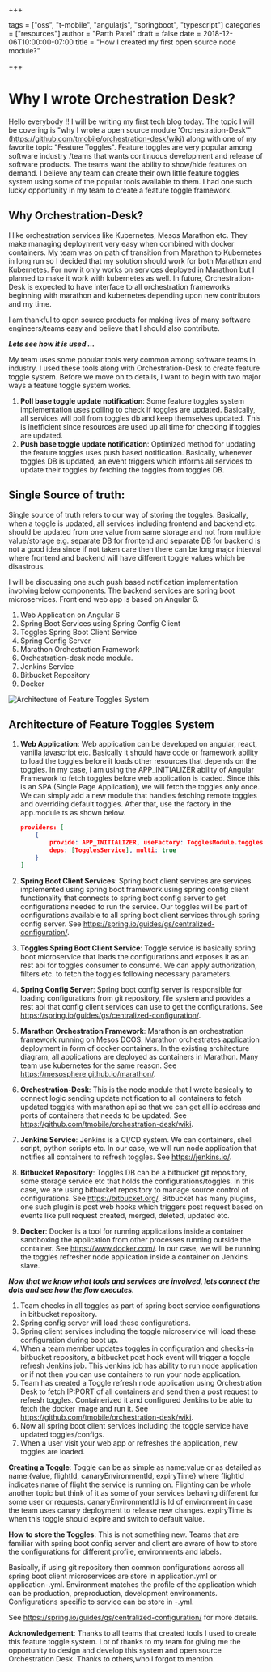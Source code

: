 +++

tags = ["oss", "t-mobile", "angularjs", "springboot", "typescript"]
categories = ["resources"]
author = "Parth Patel"
draft = false
date = 2018-12-06T10:00:00-07:00
title = "How I created my first open source node module?"

+++

# Why I wrote Orchestration Desk?
Hello everybody !! I will be writing my first tech blog today. The topic I will be covering is "why I wrote a open source module 'Orchestration-Desk'" (https://github.com/tmobile/orchestration-desk/wiki) along with one of my favorite topic "Feature Toggles". Feature toggles are very popular among software industry /teams that wants continuous development and release of software products. The teams want the ability to show/hide features on demand.  I believe any team can create their own little feature toggles system using some of the popular tools available to them. I had one such lucky opportunity in my team to create a feature toggle framework.

## Why Orchestration-Desk?
I like orchestration services like Kubernetes, Mesos Marathon etc. They make managing deployment very easy when combined with docker containers. My team was on path of transition from Marathon to Kubernetes in long run so I decided that my solution should work for both Marathon and Kubernetes. For now it only works on services deployed in Marathon but I planned to make it work with kubernetes as well. In future, Orchestration-Desk is expected to have interface to all orchestration frameworks beginning with marathon and kubernetes depending upon new contributors and my time.

I am thankful to open source products for making lives of many software engineers/teams easy and believe that I should also contribute.

__*Lets see how it is used ...*__

My team uses some popular tools very common among software teams in industry. I used these tools along with Orchestration-Desk to create feature toggle system. Before we move on to details, I want to begin with two major ways a feature toggle system works.

1. **Poll base toggle update notification**: Some feature toggles system implementation uses polling to check if toggles are updated. Basically, all services will poll from toggles db and keep themselves updated. This is inefficient since resources are used up all time for checking if toggles are updated.
2. **Push base toggle update notification**: Optimized method for updating the feature toggles uses push based notification. Basically, whenever toggles DB is updated, an event triggers which informs all services to update their toggles by fetching the toggles from toggles DB.

## Single Source of truth:
Single source of truth refers to our way of storing the toggles. Basically, when a toggle is updated, all services including frontend and backend etc. should be updated from one value from same storage and not from multiple value/storage e.g. separate DB for frontend and separate DB for backend is not a good idea since if not taken care then there can be long major interval where frontend and backend will have different toggle values which be disastrous.

I will be discussing one such push based notification implementation involving below components. The backend services are spring boot microservices. Front end web app is based on Angular 6.

1. Web Application on Angular 6
2. Spring Boot Services using Spring Config Client
3. Toggles Spring Boot Client Service
4. Spring Config Server
5. Marathon Orchestration Framework
6. Orchestration-desk node module.
7. Jenkins Service
8. Bitbucket Repository
9. Docker

![Architecture of Feature Toggles System](/blog/orchestration-desk/image1.png)

## Architecture of Feature Toggles System

1. **Web Application**:
Web application can be developed on angular, react, vanilla javascript etc. Basically it should have code or framework ability to load the toggles before it loads other resources that depends on the toggles. In my case, I am using the APP_INITIALIZER ability of Angular Framework to fetch toggles before web application is loaded. Since this is an SPA (Single Page Application), we will fetch the toggles only once. We can simply add a new module that handles fetching remote toggles and overriding default toggles. After that, use the factory in the app.module.ts as shown below.

    ```json
    providers: [
        {
            provide: APP_INITIALIZER, useFactory: TogglesModule.togglesProviderFactory,
            deps: [TogglesService], multi: true
        }
    ]
    ```

2. **Spring Boot Client Services**:
Spring boot client services are services implemented using spring boot framework using spring config client functionality that connects to spring boot config server to get configurations needed to run the service. Our toggles will be part of configurations available to all spring boot client services through spring config server. See https://spring.io/guides/gs/centralized-configuration/.

3. **Toggles Spring Boot Client Service**:
Toggle service is basically spring boot microservice that loads the configurations and exposes it as an rest api for toggles consumer to consume. We can apply authorization, filters etc. to fetch the toggles following necessary parameters.

4. **Spring Config Server**:
Spring boot config server is responsible for loading configurations from git repository, file system and provides a rest api that config client services can use to get the configurations. See https://spring.io/guides/gs/centralized-configuration/.

5. **Marathon Orchestration Framework**:
Marathon is an orchestration framework running on Mesos DCOS. Marathon orchestrates application deployment in form of docker containers. In the existing architecture diagram, all applications are deployed as containers in Marathon. Many team use kubernetes for the same reason.
See https://mesosphere.github.io/marathon/.

6. **Orchestration-Desk**:
This is the node module that I wrote basically to connect logic sending update notification to all containers to fetch updated toggles with marathon api so that we can get all ip address and ports of containers that needs to be updated. See https://github.com/tmobile/orchestration-desk/wiki.

7. **Jenkins Service**:
Jenkins is a CI/CD system. We can containers, shell script, python scripts etc. In our case, we will run node application that notifies all containers to refresh toggles. See https://jenkins.io/.

8. **Bitbucket Repository**:
Toggles DB can be a bitbucket git repository, some storage service etc that holds the configurations/toggles. In this case, we are using bitbucket repository to manage source control of configurations. See https://bitbucket.org/. Bitbucket has many plugins, one such plugin is post web hooks which triggers post request based on events like pull request created, merged, deleted, updated etc.

9. **Docker**:
Docker is a tool for running applications inside a container sandboxing the application from other processes running outside the container. See https://www.docker.com/. In our case, we will be running the toggles refresher node application inside a container on Jenkins slave.

__*Now that we know what tools and services are involved, lets connect the dots and see how the flow executes.*__

1) Team checks in all toggles as part of spring boot service configurations in bitbucket repository.
2) Spring config server will load these configurations.
3) Spring client services including the toggle microservice will load these configuration during boot up.
4) When a team member updates toggles in configuration and checks-in bitbucket repository, a bitbucket post hook event will trigger a toggle refresh Jenkins job. This Jenkins job has ability to run node application or if not then you can use containers to run your node application.
4) Team has created a Toggle refresh node application using Orchestration Desk to fetch IP:PORT of all containers and send then a post request to refresh toggles. Containerized it and configured Jenkins to be able to fetch the docker image and run it.
See https://github.com/tmobile/orchestration-desk/wiki.
5) Now all spring boot client services including the toggle service have updated toggles/configs.
6) When a user visit your web app or refreshes the application, new toggles are loaded.

**Creating a Toggle**:
Toggle can be as simple as name:value or as detailed as name:{value, flightId, canaryEnvironmentId, expiryTime} where flightId indicates name of flight the service is running on. Flighting can be whole another topic but think of it as some of your services behaving different for some user or requests. canaryEnvironmentId is Id of environment in case the team uses canary deployment to release new changes. expiryTime is when this toggle should expire and switch to default value.

**How to store the Toggles**:
This is not something new. Teams that are familiar with spring boot config server and client are aware of how to store the configurations for different profile, environments and labels.

Basically, if using git repository then common configurations across all spring boot client microservices are store in application.yml or application-<environment>.yml. Environment matches the profile of the application which can be production, preproduction, development environments. Configurations specific to service can be store in <servicename>-<environment>.yml. 

See https://spring.io/guides/gs/centralized-configuration/ for more details.

**Acknowledgement**:
Thanks to all teams that created tools I used to create this feature toggle system. Lot of thanks to my team for giving me the opportunity to design and develop this system and open source Orchestration Desk. Thanks to others,who I forgot to mention.
